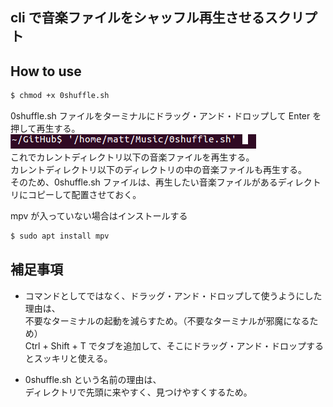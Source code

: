 ## cli で音楽ファイルをシャッフル再生させるスクリプト

## How to use
```bash
$ chmod +x 0shuffle.sh
```
0shuffle.sh ファイルをターミナルにドラッグ・アンド・ドロップして Enter を押して再生する。  
![how_to_use.png](https://github.com/matt-note/mpv-shuffle-cli/blob/master/how_to_use.png)  
これでカレントディレクトリ以下の音楽ファイルを再生する。  
カレントディレクトリ以下のディレクトリの中の音楽ファイルも再生する。  
そのため、0shuffle.sh ファイルは、再生したい音楽ファイルがあるディレクトリにコピーして配置させておく。  

mpv が入っていない場合はインストールする  
```bash
$ sudo apt install mpv
```

## 補足事項
* コマンドとしてではなく、ドラッグ・アンド・ドロップして使うようにした理由は、  
不要なターミナルの起動を減らすため。（不要なターミナルが邪魔になるため）  
Ctrl + Shift + T でタブを追加して、そこにドラッグ・アンド・ドロップするとスッキリと使える。  

* 0shuffle.sh という名前の理由は、  
ディレクトリで先頭に来やすく、見つけやすくするため。
